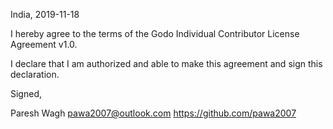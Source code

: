 India, 2019-11-18

I hereby agree to the terms of the Godo Individual Contributor License
Agreement v1.0.

I declare that I am authorized and able to make this agreement and sign this
declaration.

Signed,

Paresh Wagh pawa2007@outlook.com https://github.com/pawa2007
